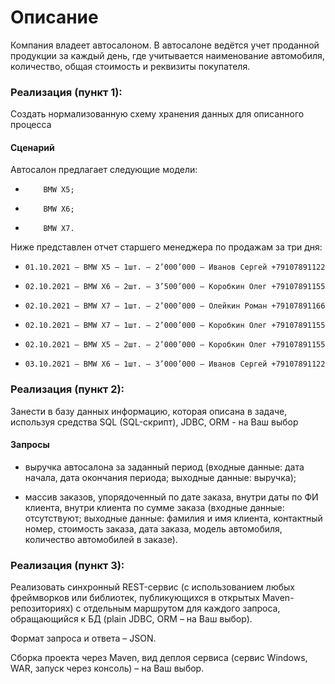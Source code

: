 # Описание
Компания владеет автосалоном. В автосалоне ведётся учет проданной продукции за каждый день, где учитывается наименование автомобиля, количество, общая стоимость и реквизиты покупателя.

### Реализация (пункт 1):
Создать нормализованную схему хранения данных для описанного процесса

#### Сценарий
Автосалон предлагает следующие модели:

*         BMW X5;

*         BMW X6;

*         BMW X7.

Ниже представлен отчет старшего менеджера по продажам за три дня:
*     01.10.2021 – BMW X5 – 1шт. – 2’000’000 – Иванов Сергей +79107891122
*     02.10.2021 – BMW X6 – 2шт. – 3’500’000 – Коробкин Олег +79107891155
*     02.10.2021 – BMW X7 – 1шт. – 2’000’000 – Олейкин Роман +79107891166
*     02.10.2021 – BMW X7 – 1шт. – 2’000’000 – Коробкин Олег +79107891155
*     02.10.2021 – BMW X5 – 2шт. – 2’000’000 – Коробкин Олег +79107891155
*     03.10.2021 – BMW X6 – 1шт. – 3’000’000 – Иванов Сергей +79107891122

### Реализация (пункт 2):
Занести в базу данных информацию, которая описана в задаче, используя средства SQL (SQL-скрипт), JDBC, ORM - на Ваш выбор

#### Запросы

* выручка автосалона за заданный период (входные данные: дата начала, дата окончания периода; выходные данные: выручка);

* массив заказов, упорядоченный по дате заказа, внутри даты по ФИ клиента, внутри клиента по сумме заказа (входные данные: отсутствуют; выходные данные: фамилия и имя клиента, контактный номер, стоимость заказа, дата заказа, модель автомобиля, количество автомобилей в заказе).

### Реализация (пункт 3):

Реализовать синхронный REST-сервис (с использованием любых фреймворков или библиотек, публикующихся в открытых Maven-репозиториях) с отдельным маршрутом для каждого запроса, обращающийся к БД (plain JDBC, ORM – на Ваш выбор).

Формат запроса и ответа – JSON.

Сборка проекта через Maven, вид деплоя сервиса (сервис Windows, WAR, запуск через консоль) – на Ваш выбор.
